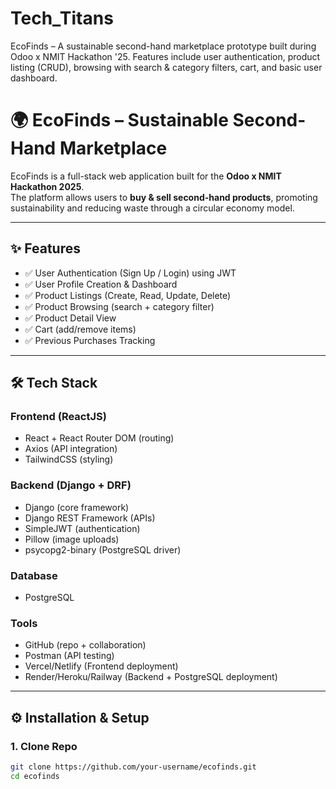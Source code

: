# Tech_Titans
EcoFinds – A sustainable second-hand marketplace prototype built during Odoo x NMIT Hackathon '25.   Features include user authentication, product listing (CRUD), browsing with search &amp; category filters, cart, and basic user dashboard.

# 🌍 EcoFinds – Sustainable Second-Hand Marketplace  

EcoFinds is a full-stack web application built for the **Odoo x NMIT Hackathon 2025**.  
The platform allows users to **buy & sell second-hand products**, promoting sustainability and reducing waste through a circular economy model.  

---

## ✨ Features  
- ✅ User Authentication (Sign Up / Login) using JWT  
- ✅ User Profile Creation & Dashboard  
- ✅ Product Listings (Create, Read, Update, Delete)  
- ✅ Product Browsing (search + category filter)  
- ✅ Product Detail View  
- ✅ Cart (add/remove items)  
- ✅ Previous Purchases Tracking  

---

## 🛠 Tech Stack  

### Frontend (ReactJS)  
- React + React Router DOM (routing)  
- Axios (API integration)  
- TailwindCSS (styling)  

### Backend (Django + DRF)  
- Django (core framework)  
- Django REST Framework (APIs)  
- SimpleJWT (authentication)  
- Pillow (image uploads)  
- psycopg2-binary (PostgreSQL driver)  

### Database  
- PostgreSQL  

### Tools  
- GitHub (repo + collaboration)  
- Postman (API testing)  
- Vercel/Netlify (Frontend deployment)  
- Render/Heroku/Railway (Backend + PostgreSQL deployment)  

---

## ⚙️ Installation & Setup  

### 1. Clone Repo  
```bash
git clone https://github.com/your-username/ecofinds.git
cd ecofinds



